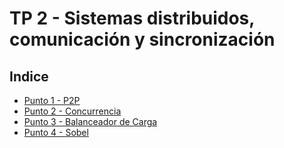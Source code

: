 # TP 2 - Sistemas distribuidos, comunicación y sincronización

## Indice

- [Punto 1 - P2P](Punto1.md)
- [Punto 2 - Concurrencia](Punto2.md)
- [Punto 3 - Balanceador de Carga](Punto3.md)
- [Punto 4 - Sobel](punto4.md)
